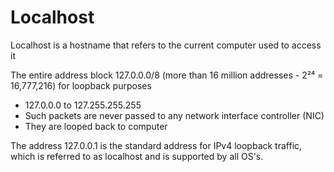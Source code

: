# Localhost

Localhost is a hostname that refers to the current computer used to access it

The entire address block 127.0.0.0/8 (more than 16 million addresses -  2²⁴ = 16,777,216) for loopback purposes
- 127.0.0.0 to 127.255.255.255
- Such packets are never passed to any network interface controller (NIC)
- They are looped back to computer


The address 127.0.0.1 is the standard address for IPv4 loopback traffic, which is referred to as localhost and is supported by all OS's.
